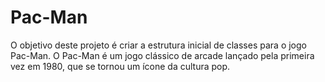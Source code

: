 # Pac-Man
O objetivo deste projeto é criar a estrutura inicial de classes para o jogo Pac-Man. O Pac-Man é um jogo clássico de arcade lançado pela primeira vez em 1980, que se tornou um ícone da cultura pop.
